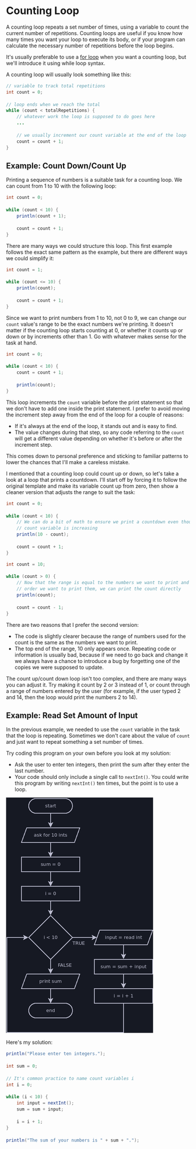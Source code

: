 # Counting Loop

A counting loop repeats a set number of times, using a variable to count the
current number of repetitions. Counting loops are useful if you know how many
times you want your loop to execute its body, or if your program can calculate
the necessary number of repetitions before the loop begins.

It's usually preferable to use a [for loop](./for.md) when you want a counting
loop, but we'll introduce it using while loop syntax.

A counting loop will usually look something like this:

```java
// variable to track total repetitions
int count = 0;

// loop ends when we reach the total
while (count < totalRepetitions) {
    // whatever work the loop is supposed to do goes here
    ...

    // we usually increment our count variable at the end of the loop
    count = count + 1;
}
```

## Example: Count Down/Count Up

Printing a sequence of numbers is a suitable task for a counting loop. We can
count from 1 to 10 with the following loop:

```java
int count = 0;

while (count < 10) {
    println(count + 1);

    count = count + 1;
}
```

There are many ways we could structure this loop. This first example follows the
exact same pattern as the example, but there are different ways we could
simplify it:

```java
int count = 1;

while (count <= 10) {
    println(count);

    count = count + 1;
}
```

Since we want to print numbers from 1 to 10, not 0 to 9, we can change our
`count` value's range to be the exact numbers we're printing. It doesn't matter
if the counting loop starts counting at 0, or whether it counts up or down or by
increments other than 1. Go with whatever makes sense for the task at hand.

```java
int count = 0;

while (count < 10) {
    count = count + 1;

    println(count);
}
```

This loop increments the `count` variable before the print statement so that we
don't have to add one inside the print statement. I prefer to avoid moving the
increment step away from the end of the loop for a couple of reasons:
- If it's always at the end of the loop, it stands out and is easy to find.
- The value changes during that step, so any code referring to the `count` will
get a different value depending on whether it's before or after the increment
step.

This comes down to personal preference and sticking to familiar patterns to
lower the chances that I'll make a careless mistake.

I mentioned that a counting loop could count up or down, so let's take a look at
a loop that prints a countdown. I'll start off by forcing it to follow the
original template and make its variable count up from zero, then show a cleaner
version that adjusts the range to suit the task:

```java
int count = 0;

while (count < 10) {
    // We can do a bit of math to ensure we print a countdown even though our
    // count variable is increasing
    println(10 - count);

    count = count + 1;
}
```

```java
int count = 10;

while (count > 0) {
    // Now that the range is equal to the numbers we want to print and in the
    // order we want to print them, we can print the count directly
    println(count);

    count = count - 1;
}
```

There are two reasons that I prefer the second version:
- The code is slightly clearer because the range of numbers used for the count
is the same as the numbers we want to print.
- The top end of the range, 10 only appears once. Repeating code or information
is usually bad, because if we need to go back and change it we always have a
chance to introduce a bug by forgetting one of the copies we were supposed to
update.

The count up/count down loop isn't too complex, and there are many ways you can
adjust it. Try making it count by 2 or 3 instead of 1, or count through a range
of numbers entered by the user (for example, if the user typed 2 and 14, then
the loop would print the numbers 2 to 14).

## Example: Read Set Amount of Input

In the previous example, we needed to use the `count` variable in the task that
the loop is repeating. Sometimes we don't care about the value of `count` and
just want to repeat something a set number of times.

Try coding this program on your own before you look at my solution:
- Ask the user to enter ten integers, then print the sum after they enter the
last number.
- Your code should only include a single call to `nextInt()`. You could write
this program by writing `nextInt()` ten times, but the point is to use a loop.

![Flowchart: Sum Ten Ints](../dia/loops/counting1.png)

Here's my solution:

```java
println("Please enter ten integers.");

int sum = 0;

// It's common practice to name count variables i
int i = 0;

while (i < 10) {
    int input = nextInt();
    sum = sum + input;

    i = i + 1;
}

println("The sum of your numbers is " + sum + ".");
```
